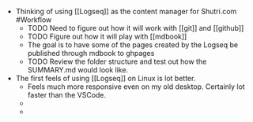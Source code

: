 - Thinking of using [[Logseq]] as the content manager for Shutri.com #Workflow
	- TODO Need to figure out how it will work with [[git]] and [[github]]
	- TODO Figure out how it will play with [[mdbook]]
	- The goal is to have some of the pages created by the Logseq  be published through mdbook to ghpages
	- TODO Review the folder structure and test out how the SUMMARY.md would look like.
- The first feels of using [[Logseq]] on Linux is lot better.
	- Feels much more responsive even on my old desktop. Certainly lot faster than the VSCode.
	-
	-